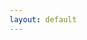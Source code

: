 ```yaml
---
layout: default
---
```


<div id="projects" class="container">
  <div class="row">
    <div class="col-sm">
        <a class="project" id="project-rs" href="https://rstest.weirdgloop.org/" data-toggle="tooltip" data-placement="top" title="RuneScape Wiki" >
            <div class="logo"></div>
        </a>
    </div>
    <div class="col-sm">
        <a class="project" id="project-osrs" href="https://osrstest.weirdgloop.org/" data-toggle="tooltip" data-placement="top" title="Old School RuneScape Wiki">
            <div class="logo"></div>
        </a>
    </div>
    <div class="col-sm">
        <a class="project" id="project-meta" href="http://meta.weirdgloop.org" data-toggle="tooltip" data-placement="top" title="Meta Weird Gloop">
            <div class="logo"></div>
        </a>
    </div>
  </div>
</div>
